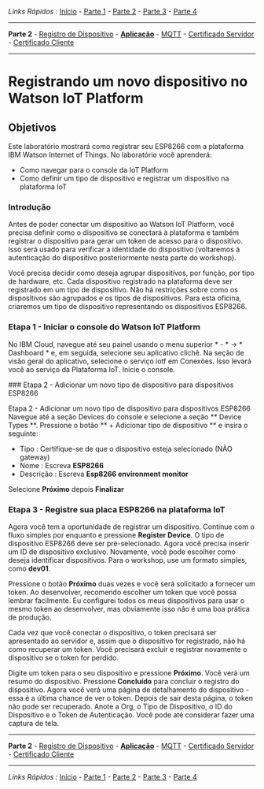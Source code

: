 *Links Rápidos :*
[Início](/README.pt.md) - [Parte 1](part1/README.md) - [Parte 2](part2/README.md) - [Parte 3](part3/README.md) - [Parte 4](part4/README.md)
***
**Parte 2** - [Registro de Dispositivo](DEVICE.md) - [**Aplicação**](APP.md) - [MQTT](MQTT.md) - [Certificado Servidor](CERT1.md) - [Certificado Cliente](CERT2.md)
***

# Registrando um novo dispositivo no Watson IoT Platform

## Objetivos

Este laboratório mostrará como registrar seu ESP8266 com a plataforma IBM Watson Internet of Things. No laboratório você aprenderá:

- Como navegar para o console da IoT Platform
- Como definir um tipo de dispositivo e registrar um dispositivo na plataforma IoT

### Introdução

Antes de poder conectar um dispositivo ao Watson IoT Platform, você precisa definir como o dispositivo se conectará à plataforma e também registrar o dispositivo para gerar um token de acesso para o dispositivo. Isso será usado para verificar a identidade do dispositivo (voltaremos à autenticação do dispositivo posteriormente nesta parte do workshop).

Você precisa decidir como deseja agrupar dispositivos, por função, por tipo de hardware, etc. Cada dispositivo registrado na plataforma deve ser registrado em um tipo de dispositivo. Não há restrições sobre como os dispositivos são agrupados e os tipos de dispositivos. Para esta oficina, criaremos um tipo de dispositivo representando os dispositivos ESP8266.

### Etapa 1 - Iniciar o console do Watson IoT Platform

No IBM Cloud, navegue até seu painel usando o menu superior * - * -> * Dashboard * e, em seguida, selecione seu aplicativo clichê. Na seção de visão geral do aplicativo, selecione o serviço iotf em Conexões. Isso levará você ao serviço da Plataforma IoT. Inicie o console.

### Etapa 2 - Adicionar um novo tipo de dispositivo para dispositivos ESP8266

Etapa 2 - Adicionar um novo tipo de dispositivo para dispositivos ESP8266 Navegue até a seção Devices do console e selecione a seção ** Device Types **. Pressione o botão ** + Adicionar tipo de dispositivo ** e insira o seguinte:

- Tipo : Certifique-se de que o dispositivo esteja selecionado (NÃO gateway)
- Nome : Escreva **ESP8266**
- Descrição : Escreva **Esp8266 environment monitor**

Selecione **Próximo** depois **Finalizar**

### Etapa 3 - Registre sua placa ESP8266 na plataforma IoT

Agora você tem a oportunidade de registrar um dispositivo. Continue com o fluxo simples por enquanto e pressione **Register Device**. O tipo de dispositivo ESP8266 deve ser pré-selecionado. Agora você precisa inserir um ID de dispositivo exclusivo. Novamente, você pode escolher como deseja identificar dispositivos. Para o workshop, use um formato simples, como **dev01**.

Pressione o botão **Próximo** duas vezes e você será solicitado a fornecer um token. Ao desenvolver, recomendo escolher um token que você possa lembrar facilmente. Eu configurei todos os meus dispositivos para usar o mesmo token ao desenvolver, mas obviamente isso não é uma boa prática de produção.

Cada vez que você conectar o dispositivo, o token precisará ser apresentado ao servidor e, assim que o dispositivo for registrado, não há como recuperar um token. Você precisará excluir e registrar novamente o dispositivo se o token for perdido.

Digite um token para o seu dispositivo e pressione **Próximo**. Você verá um resumo do dispositivo. Pressione **Concluído** para concluir o registro do dispositivo. Agora você verá uma página de detalhamento do dispositivo - essa é a última chance de ver o token. Depois de sair desta página, o token não pode ser recuperado. Anote a Org, o Tipo de Dispositivo, o ID do Dispositivo e o Token de Autenticação. Você pode até considerar fazer uma captura de tela.

***
**Parte 2** - [Registro de Dispositivo](DEVICE.md) - [**Aplicação**](APP.md) - [MQTT](MQTT.md) - [Certificado Servidor](CERT1.md) - [Certificado Cliente](CERT2.md)
***
*Links Rápidos :*
[Início](/README.pt.md) - [Parte 1](part1/README.md) - [Parte 2](part2/README.md) - [Parte 3](part3/README.md) - [Parte 4](part4/README.md)
